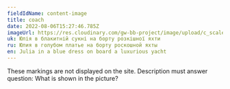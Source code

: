 ```yaml
---
fieldIdName: content-image
title: coach
date: 2022-08-06T15:27:46.785Z
imageUrl: https://res.cloudinary.com/gw-bb-project/image/upload/c_scale,f_auto,q_auto/v1660805338/content-photo/in-blue-dress_erhjql.jpg
uk: Юлія в блакитній сукні на борту розкішної яхти
ru: Юлия в голубом платье на борту роскошной яхты
en: Julia in a blue dress on board a luxurious yacht
---
```


These markings are not displayed on the site. Description must answer question:
What is shown in the picture?
